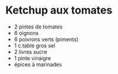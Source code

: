 # Ketchup aux tomates

- 2 pintes de tomates
- 6 oignons
- 6 poivrons verts (piments)
- 1 c.table gros sel
- 2 livres sucre
- 1 pinte vinaigre
- épices à marinades

